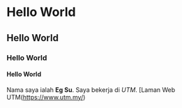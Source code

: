 # Hello World
## Hello World
### Hello World
#### Hello World

Nama saya ialah **Eg Su**. Saya bekerja di *UTM*. [Laman Web UTM(https://www.utm.my/)
